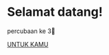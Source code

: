 <html>
<head>
    <title>Laman Utama</title>
</head>
<body>
    <h1>Selamat datang!</h1>
    <p>percubaan ke 3🗿</p>
    <a href="cute.jpg">UNTUK KAMU</a>
</body>
</html>

